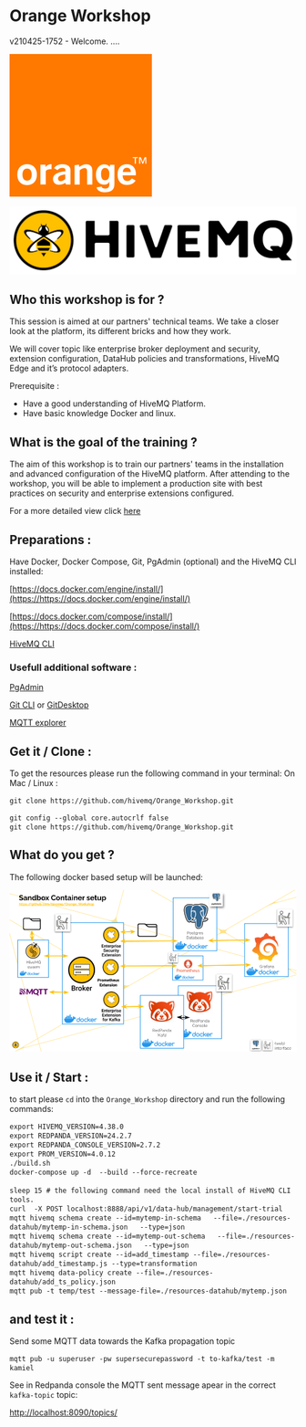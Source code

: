# Orange Workshop

v210425-1752 - Welcome. ....

![](assets/20250331_121233_Orange_logo.svg.png)

![](assets/20250331_121615_01-hivemq.png)

## Who this workshop is for ?

This session is aimed at our partners' technical teams. We take a closer look at the platform, its different bricks and how they work.

We will cover topic like enterprise broker deployment and security, extension configuration, DataHub policies and transformations, HiveMQ Edge and it’s protocol adapters.

Prerequisite :

* Have a good understanding of HiveMQ Platform.
* Have basic knowledge Docker and linux.

## What is the goal of the training ?

The aim of this workshop is to train our partners' teams in the installation and advanced configuration of the HiveMQ platform.
After attending to the workshop, you will be able to implement a production site with best practices on security and enterprise extensions configured.

For a more detailed view click [here](https://github.com/hivemq/Orange_Workshop/blob/main/Overview.pdf)

## Preparations :

Have Docker, Docker Compose, Git, PgAdmin (optional) and the HiveMQ CLI installed:

[https://docs.docker.com/engine/install/](https://https://docs.docker.com/engine/install/)

[https://docs.docker.com/compose/install/](https://https://docs.docker.com/compose/install/)

[HiveMQ CLI](https://https://www.hivemq.com/blog/mqtt-cli/)

### Usefull additional software :

[PgAdmin](https://https://www.pgadmin.org/download/)

[Git CLI](https://https://git-scm.com/book/en/v2/Getting-Started-Installing-Git) or [GitDesktop](https://https://desktop.github.com/download/)

[MQTT explorer](https://mqtt-explorer.com/)

## Get it / Clone :

To get the resources please run the following command in your terminal:
On Mac / Linux :
```
git clone https://github.com/hivemq/Orange_Workshop.git
```

```
git config --global core.autocrlf false 
git clone https://github.com/hivemq/Orange_Workshop.git
```


## What do you get ?

The following docker based setup will be launched:

![](assets/20250416_221641_docker-overviewv1.png)

## Use it / Start :

to start please `cd` into the `Orange_Workshop` directory and run the following commands:

```
export HIVEMQ_VERSION=4.38.0
export REDPANDA_VERSION=24.2.7
export REDPANDA_CONSOLE_VERSION=2.7.2
export PROM_VERSION=4.0.12
./build.sh
docker-compose up -d  --build --force-recreate

sleep 15 # the following command need the local install of HiveMQ CLI tools.
curl  -X POST localhost:8888/api/v1/data-hub/management/start-trial
mqtt hivemq schema create --id=mytemp-in-schema   --file=./resources-datahub/mytemp-in-schema.json   --type=json
mqtt hivemq schema create --id=mytemp-out-schema   --file=./resources-datahub/mytemp-out-schema.json   --type=json
mqtt hivemq script create --id=add_timestamp --file=./resources-datahub/add_timestamp.js --type=transformation
mqtt hivemq data-policy create --file=./resources-datahub/add_ts_policy.json
mqtt pub -t temp/test --message-file=./resources-datahub/mytemp.json
```

## and test it :

Send some MQTT data towards the Kafka propagation topic

```
mqtt pub -u superuser -pw supersecurepassword -t to-kafka/test -m kamiel
```

See in Redpanda console the MQTT sent message apear in the correct `kafka-topic` topic:

[http://localhost:8090/topics/](http://localhost:8090/topics/)
